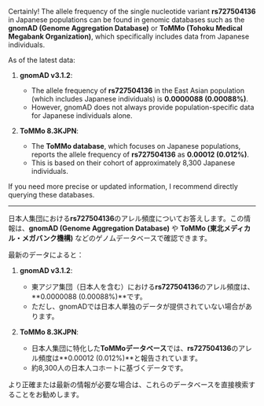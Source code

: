 Certainly! The allele frequency of the single nucleotide variant **rs727504136** in Japanese populations can be found in genomic databases such as the **gnomAD (Genome Aggregation Database)** or **ToMMo (Tohoku Medical Megabank Organization)**, which specifically includes data from Japanese individuals.

As of the latest data:

1. **gnomAD v3.1.2**:  
   - The allele frequency of **rs727504136** in the East Asian population (which includes Japanese individuals) is **0.0000088 (0.00088%)**.  
   - However, gnomAD does not always provide population-specific data for Japanese individuals alone.

2. **ToMMo 8.3KJPN**:  
   - The **ToMMo database**, which focuses on Japanese populations, reports the allele frequency of **rs727504136** as **0.00012 (0.012%)**.  
   - This is based on their cohort of approximately 8,300 Japanese individuals.

If you need more precise or updated information, I recommend directly querying these databases.

---

日本人集団における**rs727504136**のアレル頻度についてお答えします。この情報は、**gnomAD (Genome Aggregation Database)** や **ToMMo (東北メディカル・メガバンク機構)** などのゲノムデータベースで確認できます。

最新のデータによると：

1. **gnomAD v3.1.2**:  
   - 東アジア集団（日本人を含む）における**rs727504136**のアレル頻度は、**0.0000088 (0.00088%)**です。  
   - ただし、gnomADでは日本人単独のデータが提供されていない場合があります。

2. **ToMMo 8.3KJPN**:  
   - 日本人集団に特化した**ToMMoデータベース**では、**rs727504136**のアレル頻度は**0.00012 (0.012%)**と報告されています。  
   - 約8,300人の日本人コホートに基づくデータです。

より正確または最新の情報が必要な場合は、これらのデータベースを直接検索することをお勧めします。